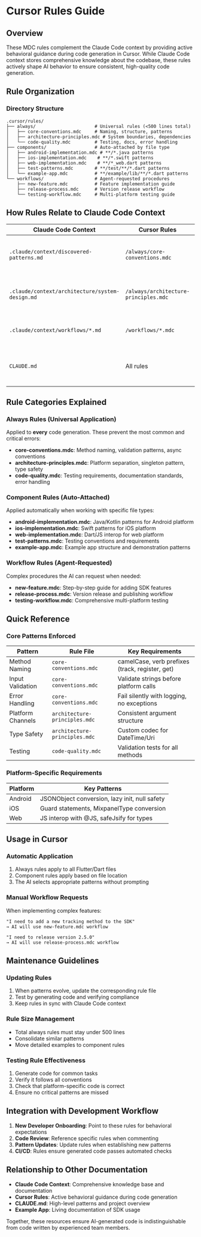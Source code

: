 # Cursor Rules Guide

## Overview

These MDC rules complement the Claude Code context by providing active behavioral guidance during code generation in Cursor. While Claude Code context stores comprehensive knowledge about the codebase, these rules actively shape AI behavior to ensure consistent, high-quality code generation.

## Rule Organization

### Directory Structure
```
.cursor/rules/
├── always/                      # Universal rules (<500 lines total)
│   ├── core-conventions.mdc     # Naming, structure, patterns
│   ├── architecture-principles.mdc # System boundaries, dependencies
│   └── code-quality.mdc         # Testing, docs, error handling
├── components/                  # Auto-attached by file type
│   ├── android-implementation.mdc # **/*.java patterns
│   ├── ios-implementation.mdc    # **/*.swift patterns
│   ├── web-implementation.mdc    # **/*_web.dart patterns
│   ├── test-patterns.mdc        # **/test/**/*.dart patterns
│   └── example-app.mdc          # **/example/lib/**/*.dart patterns
└── workflows/                   # Agent-requested procedures
    ├── new-feature.mdc          # Feature implementation guide
    ├── release-process.mdc      # Version release workflow
    └── testing-workflow.mdc     # Multi-platform testing guide
```

## How Rules Relate to Claude Code Context

| Claude Code Context | Cursor Rules | Purpose |
|-------------------|--------------|---------|
| `.claude/context/discovered-patterns.md` | `/always/core-conventions.mdc` | Enforce discovered naming and coding patterns |
| `.claude/context/architecture/system-design.md` | `/always/architecture-principles.mdc` | Maintain architectural boundaries and separation |
| `.claude/context/workflows/*.md` | `/workflows/*.mdc` | Guide complex multi-step procedures |
| `CLAUDE.md` | All rules | Critical patterns distilled into behavioral rules |

## Rule Categories Explained

### Always Rules (Universal Application)
Applied to **every** code generation. These prevent the most common and critical errors:
- **core-conventions.mdc**: Method naming, validation patterns, async conventions
- **architecture-principles.mdc**: Platform separation, singleton pattern, type safety
- **code-quality.mdc**: Testing requirements, documentation standards, error handling

### Component Rules (Auto-Attached)
Applied automatically when working with specific file types:
- **android-implementation.mdc**: Java/Kotlin patterns for Android platform
- **ios-implementation.mdc**: Swift patterns for iOS platform  
- **web-implementation.mdc**: Dart/JS interop for web platform
- **test-patterns.mdc**: Testing conventions and requirements
- **example-app.mdc**: Example app structure and demonstration patterns

### Workflow Rules (Agent-Requested)
Complex procedures the AI can request when needed:
- **new-feature.mdc**: Step-by-step guide for adding SDK features
- **release-process.mdc**: Version release and publishing workflow
- **testing-workflow.mdc**: Comprehensive multi-platform testing

## Quick Reference

### Core Patterns Enforced

| Pattern | Rule File | Key Requirements |
|---------|-----------|------------------|
| Method Naming | `core-conventions.mdc` | camelCase, verb prefixes (track, register, get) |
| Input Validation | `core-conventions.mdc` | Validate strings before platform calls |
| Error Handling | `core-conventions.mdc` | Fail silently with logging, no exceptions |
| Platform Channels | `architecture-principles.mdc` | Consistent argument structure |
| Type Safety | `architecture-principles.mdc` | Custom codec for DateTime/Uri |
| Testing | `code-quality.mdc` | Validation tests for all methods |

### Platform-Specific Requirements

| Platform | Key Patterns |
|----------|--------------|
| Android | JSONObject conversion, lazy init, null safety |
| iOS | Guard statements, MixpanelType conversion |
| Web | JS interop with @JS, safeJsify for types |

## Usage in Cursor

### Automatic Application
1. Always rules apply to all Flutter/Dart files
2. Component rules apply based on file location
3. The AI selects appropriate patterns without prompting

### Manual Workflow Requests
When implementing complex features:
```
"I need to add a new tracking method to the SDK"
→ AI will use new-feature.mdc workflow

"I need to release version 2.5.0"
→ AI will use release-process.mdc workflow
```

## Maintenance Guidelines

### Updating Rules
1. When patterns evolve, update the corresponding rule file
2. Test by generating code and verifying compliance
3. Keep rules in sync with Claude Code context

### Rule Size Management
- Total always rules must stay under 500 lines
- Consolidate similar patterns
- Move detailed examples to component rules

### Testing Rule Effectiveness
1. Generate code for common tasks
2. Verify it follows all conventions
3. Check that platform-specific code is correct
4. Ensure no critical patterns are missed

## Integration with Development Workflow

1. **New Developer Onboarding**: Point to these rules for behavioral expectations
2. **Code Review**: Reference specific rules when commenting
3. **Pattern Updates**: Update rules when establishing new patterns
4. **CI/CD**: Rules ensure generated code passes automated checks

## Relationship to Other Documentation

- **Claude Code Context**: Comprehensive knowledge base and documentation
- **Cursor Rules**: Active behavioral guidance during code generation
- **CLAUDE.md**: High-level patterns and project overview
- **Example App**: Living documentation of SDK usage

Together, these resources ensure AI-generated code is indistinguishable from code written by experienced team members.